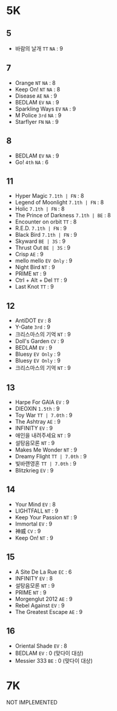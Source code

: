 # 5K
## 5
- 바람의 날개 `TT` `NA` : 9
## 7
- Orange `NT` `NA` : 8
- Keep On! `NT` `NA` : 8
- Disease `AE` `NA` : 9
- BEDLAM `EV` `NA` : 9
- Sparkling Ways `EV` `NA` : 9
- M Police `3rd` `NA` : 9
- Starflyer `FN` `NA` : 9
## 8
- BEDLAM `EV` `NA` : 9
- Go! `4th` `NA` : 6
## 11
- Hyper Magic `7.1th | FN` : 8
- Legend of Moonlight `7.1th | FN` : 8
- Holic `7.1th | FN` : 8
- The Prince of Darkness `7.1th | BE` : 8
- Encounter on orbit `TT` : 8
- R.E.D. `7.1th | FN` : 9
- Black Bird `7.1th | FN` : 9
- Skyward `BE | 3S` : 9
- Thrust Out `BE | 3S` : 9
- Crisp `AE` : 9
- mello mello `EV Only` : 9
- Night Bird `NT` : 9
- PRIME `NT` : 9
- Ctrl + Alt + Del `TT` : 9
- Last Knot `TT` : 9
## 12
- AntiDOT `EV` : 8
- Y-Gate `3rd` : 9
- 크리스마스의 기억 `NT` : 9
- Doll's Garden `CV` : 9
- BEDLAM `EV` : 9
- Bluesy `EV Only` : 9
- Bluesy `EV Only` : 9
- 크리스마스의 기억 `NT` : 9
## 13
- Harpe For GAIA `EV` : 9
- DIEOXIN `1.5th` : 9
- Toy War `TT | 7.0th` : 9
- The Ashtray `AE` : 9
- INFINITY `EV` : 9
- 애인을 내려주세요 `NT` : 9
- 설탕음모론 `NT` : 9
- Makes Me Wonder `NT` : 9
- Dreamy Flight `TT | 7.0th` : 9
- 빛바랜영혼 `TT | 7.0th` : 9
- Blitzkrieg `EV` : 9
## 14
- Your Mind `EV` : 8
- LIGHTFALL `NT` : 9
- Keep Your Passion `NT` : 9
- Immortal `EV` : 9
- 神威 `CV` : 9
- Keep On! `NT` : 9
## 15
- A Site De La Rue `EC` : 6
- INFINITY `EV` : 8
- 설탕음모론 `NT` : 9
- PRIME `NT` : 9
- Morgenglut 2012 `AE` : 9
- Rebel Against `EV` : 9
- The Greatest Escape `AE` : 9
## 16
- Oriental Shade `EV` : 8
- BEDLAM `EV` : 0 (맞다이 대상) 
- Messier 333 `BE` : 0 (맞다이 대상)
# 7K
NOT IMPLEMENTED
